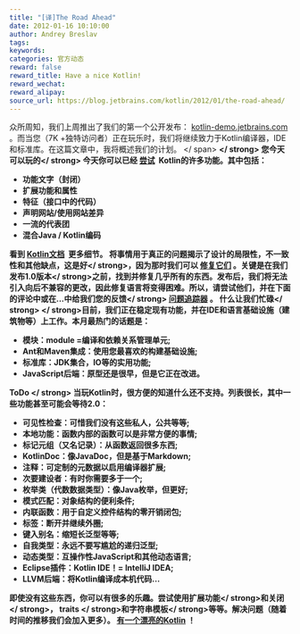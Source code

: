 ```yaml
---
title: "[译]The Road Ahead"
date: 2012-01-16 10:10:00
author: Andrey Breslav
tags:
keywords:
categories: 官方动态
reward: false
reward_title: Have a nice Kotlin!
reward_wechat:
reward_alipay:
source_url: https://blog.jetbrains.com/kotlin/2012/01/the-road-ahead/
---
```


众所周知，我们上周推出了我们的第一个公开发布： [kotlin-demo.jetbrains.com](http://kotlin-demo.jetbrains.com/) 。而当您（7K +独特访问者）正在玩乐时，我们将继续致力于Kotlin编译器，IDE和标准库。在这篇文章中，我将概述我们的计划。 <span id =“more-365”> </ span> <strong> </ strong>
<strong>您今天可以玩的</ strong>
今天你可以已经 [尝试](http://kotlin-demo.jetbrains.com/)  Kotlin的许多功能。其中包括：

* 功能文字（封闭）
* 扩展功能和属性
* 特征（接口中的代码）
* 声明网站/使用网站差异
* 一流的代表团
* 混合Java / Kotlin编码

看到 [Kotlin文档](http://jetbrains.com/kotlin)  更多细节。
将事情用于真正的问题揭示了设计的局限性，不一致性和其他缺点，这是<strong>好</ strong>，因为那时我们可以 [修复它们](http://blog.jetbrains.com/kotlin/2012/01/the-great-syntactic-shift/) 。关键是在我们发布1.0版本</ strong>之前，找到并修复几乎所有的东西<strong>。发布后，我们将无法引入向后不兼容的更改，因此修复语言将变得困难。所以，请尝试他们，并在下面的评论中或在...中给我们您的反馈</ strong> [问题追踪器](http://youtrack.jetbrains.net/issues/KT) 。
<strong>什么让我们忙碌</ strong>
<strong> </ strong>目前，我们正在稳定现有功能，并在IDE和语言基础设施（建筑物等）上工作。本月最热门的话题是：

* 模块：module =编译和依赖关系管理单元;
* Ant和Maven集成：使用您最喜欢的构建基础设施;
* 标准库：JDK集合，IO等的实用功能;
* JavaScript后端：原型还是很早，但是它正在改进。

<strong> ToDo </ strong>
当玩Kotlin时，很方便的知道什么还不支持。列表很长，其中一些功能甚至可能会等待2.0：

* 可见性检查：可惜我们没有这些私人，公共等等;
* 本地功能：函数内部的函数可以是非常方便的事情;
* 标记元组（又名记录）：从函数返回很多东西;
* KotlinDoc：像JavaDoc，但是基于Markdown;
* 注释：可定制的元数据以启用编译器扩展;
* 次要建设者：有时你需要多于一个;
* 枚举类（代数数据类型）：像Java枚举，但更好;
* 模式匹配：对象结构的便利条件;
* 内联函数：用于自定义控件结构的零开销闭包;
* 标签：断开并继续外圈;
* 键入别名：缩短长泛型等等;
* 自我类型：永远不要写尴尬的递归泛型;
* 动态类型：互操作性JavaScript和其他动态语言;
* Eclipse插件：Kotlin IDE！= IntelliJ IDEA;
* LLVM后端：将Kotlin编译成本机代码...

即使没有这些东西，你可以有很多的乐趣。尝试使用<strong>扩展功能</ strong>和<strong>关闭</ strong>，<strong> traits </ strong>和<strong>字符串模板</ strong>等等。解决问题（随着时间的推移我们会加入更多）。
 [有一个漂亮的Kotlin](http://kotlin-demo.jetbrains.com/) ！
